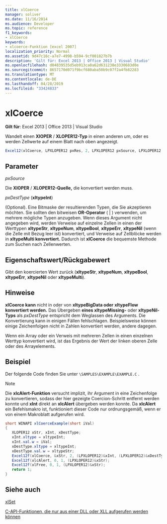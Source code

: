 ```yaml
---
title: xlCoerce
manager: soliver
ms.date: 11/16/2014
ms.audience: Developer
ms.topic: reference
f1_keywords:
- xlCoerce
keywords:
- xlcoerce-Funktion [excel 2007]
localization_priority: Normal
ms.assetid: 9d47c16c-a7e7-4998-b594-9cf001827b7b
description: 'Gilt für: Excel 2013 | Office 2013 | Visual Studio'
ms.openlocfilehash: d84839535d5eb913ca8a62d631238e3330683d0e
ms.sourcegitcommit: 8657170d071f9bcf680aba50b9c07f2a4fb82283
ms.translationtype: MT
ms.contentlocale: de-DE
ms.lasthandoff: 04/28/2019
ms.locfileid: "33424833"
---
```

# <a name="xlcoerce"></a>xlCoerce

 **Gilt für**: Excel 2013 | Office 2013 | Visual Studio 
  
Wandelt einen **XlOPER** /  **XLOPER12-Typ** in einen anderen um, oder es werden Zellwerte auf einem Blatt nach oben angezeigt. 
  
```cs
Excel12(xlCoerce, LPXLOPER12 pxRes, 2, LPXLOPER12 pxSource, LPXLOPER12 pxDestType);
```

## <a name="parameters"></a>Parameter

 _pxSource_
  
Die **XlOPER** /  **XLOPER12-Quelle,** die konvertiert werden muss. 
  
 _pxDestType_ (**xltypeInt**)
  
(Optional). Eine Bitmaske der resultierenden Typen, die Sie akzeptieren möchten. Sie sollten den bitweisen **OR-Operator** ( | ) verwenden, um mehrere mögliche Typen anzugeben. Wenn dieses Argument nicht angegeben wird, werden Verweise auf einzelne Zellen in einen der Werttypen **xltypeStr**, **xltypeNum**, **xltypeBool**, **xltypeErr**, **xltypeNil** (wenn die Zelle mit Bezug leer ist) konvertiert, und Verweise auf Zellblöcke werden in **xltypeMulti konvertiert.** Dadurch ist **xlCoerce** die bequemste Methode zum Suchen nach Zellenwerten. 
  
## <a name="property-valuereturn-value"></a>Eigenschaftswert/Rückgabewert

Gibt den koercierten Wert zurück (**xltypeStr**, **xltypeNum**, **xltypeBool**, **xltypeErr**, **xltypeNil** oder **xltypeMulti**).
  
## <a name="remarks"></a>Hinweise

 **xlCoerce kann** nicht in oder von **xltypeBigData oder** **xltypeFlow konvertiert werden.** Das Übergeben **eines xltypeMissing-** oder **xltypeNil-Typs** als  _pxDestType_ entspricht dem Weglassen des Arguments. Die Konvertierung kann in einigen Fällen fehlschlagen. Beispielsweise können einige Zeichenfolgen nicht in Zahlen konvertiert werden, andere dagegen. 
  
Wenn ein Array oder ein Verweis mit mehreren Zellen in einen einzelnen Werttyp konvertiert wird, ist das Ergebnis der Wert der linken oberen Zelle oder des Arrayelements.
  
## <a name="example"></a>Beispiel

Der folgende Code finden Sie unter  `\SAMPLES\EXAMPLE\EXAMPLE.C` . 
  
> [!NOTE]
> Die **xlcAlert-Funktion** versucht implizit, ihr Argument in eine Zeichenfolge zu konvertieren, sodass der hier gezeigte Coercion-Schritt entfernt werden konnte und **xInt** direkt an **xlcAlert** übergeben werden konnte. Da **xlcAlert** ein Befehlsmakro ist, funktioniert dieser Code nur ordnungsgemäß, wenn er von einem Makroblatt aufgerufen wird. 
  
```cs
short WINAPI xlCoerceExample(short iVal)
{
   XLOPER12 xStr, xInt, xDestType;
   xInt.xltype = xltypeInt;
   xInt.val.w = iVal;
   xDestType.xltype = xltypeInt;
   xDestType.val.w = xltypeStr;
   Excel12f(xlCoerce, &xStr, 2, (LPXLOPER12)&xInt, (LPXLOPER12)&xDestType);
   Excel12f(xlcAlert, 0, 1, (LPXLOPER12)&xStr);
   Excel12f(xlFree, 0, 1, (LPXLOPER12)&xStr);
   return 1;
}
```

## <a name="see-also"></a>Siehe auch



[xlSet](xlset.md)


[C-API-Funktionen, die nur aus einer DLL oder XLL aufgerufen werden können](c-api-functions-that-can-be-called-only-from-a-dll-or-xll.md)

